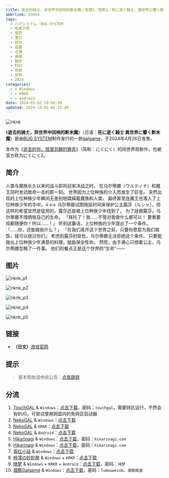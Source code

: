 ```yaml
---
title: 逝去的骑士，异世界中回响的断末魔／死馆2／馆死2／死に逝く騎士、異世界に響く断末魔／死去的骑士，响彻异世界的绝命魔／にくにく2／nikuniku 2
abbrlink: 53454
tags:
  - バグシステム／BUG-SYSTEM
  - 和泉万夜
  - 猎奇
  - 重口
  - 拔作
  - 血腥
  - 过激
  - 悬疑
  - 触手
  - 科幻
  - 扶她
  - 恐怖
  - 2024
categories:
  - - Windows
  - - KRKR
  - - Android
date: 2024-05-02 19:58:30
updated: 2024-10-02 02:35:40
---
```


![nknk](https://static.saop.cc/vns/img/nknk.webp)

《**逝去的骑士，异世界中回响的断末魔**》（日语：**死に逝く騎士 異世界に響く断末魔**）是由[BUG SYSTEM](https://zh.moegirl.org.cn/BUG_SYSTEM)制作发行的一款[galgame](https://zh.moegirl.org.cn/Galgame)，于2024年4月26日发售。

本作为《[逝去的你，馆里苏醒的罪恶](https://zh.moegirl.org.cn/逝去的你，馆里苏醒的罪恶)》（简称：にくにく）的同世界观新作，也被官方称为にくにく2。

<!-- more -->

## 简介

人类与魔族长久以来的战斗即将迎来决战之时。
在乌尔蒂娜（ウルティナ）和魔王同时发动致命一击的那一刻。
世界因为上位种族的介入而发生了巨变。
突然出现的上位种族少年瞬间无差别地蹂躏着魔族和人类，
最终甚至连魔王也落入了上位种族少年的手中。↓↓↓
乌尔蒂娜试图拖延时间来保护公主露莎（ルシャ），但这样的希望显然是徒劳的，露莎还是被上位种族少年找到了。
为了拯救露莎，乌尔蒂娜不惜牺牲自己的生命。
「拜托了！我……不管对我做什么都可以！
要煮要炖都随便你！所以……！」
听到这番话，上位种族的少年提出了一个条件。
「……你，还能做些什么？」
「在我们离开这个世界之前，只要你愿意为我们做饭，就可以放过你们」
考虑到露莎的安危，乌尔蒂娜无法拒绝这个条件。
只要能做出上位种族少年满意的料理，就能保全性命。
然而，由于满心只想着公主，乌尔蒂娜忽略了一件事。
他们的餐点正是这个世界的“生命”——

## 图片

![nknk_p1](https://static.saop.cc/vns/img/nknk_p1.webp)

![nknk_p2](https://static.saop.cc/vns/img/nknk_p2.webp)

![nknk_p3](https://static.saop.cc/vns/img/nknk_p3.webp)

![nknk_p4](https://static.saop.cc/vns/img/nknk_p4.webp)

![nknk_p5](https://static.saop.cc/vns/img/nknk_p5.webp)

## 链接

- **（日文）**[游戏官网](http://bug-system.com/product/05_nknk/)

## 提示

> 基本帮助请参阅公告：[点我跳转](/p/announcement/)

## 分流

1. [TouchGAL](https://www.touchgal.us/) & `Windows`：[点击下载](https://pan.touchgal.net/s/YPL6Ca)，密码：`touchgal`，需要转区运行，不然会有BUG，可尝试使用网盘内的免转区启动器
2. [NekoGAL](https://www.nekogal.com/) & `Windows`：[点击下载](https://pan.nekogal.top/s/yMqu7)
3. [NekoGAL](https://www.nekogal.com/) & `KRKR`：[点击下载](https://pan.nekogal.top/s/0YKHV)
4. [NekoGAL](https://www.nekogal.com/) & `Android`：[点击下载](https://pan.nekogal.top/s/N25Sx)
5. [Hikarinagi](https://www.hikarinagi.net/) & `Windows`：[点击下载](https://pan.yurari.moe/s/9zxsg)，密码：`hikarinagi.com`
6. [Hikarinagi](https://www.hikarinagi.net/) & `Windows`：[点击下载](https://pan.yurari.moe/s/82W5UZ)，密码：`hikarinagi.com`
7. [真红小站](https://www.shinnku.com/) & `Windows`：[点击下载](https://www.shinnku.com/api/download/0/win/%E6%AD%BB%E3%81%AB%E9%80%9D%E3%81%8F%E9%A8%8E%E5%A3%AB%20%E7%95%B0%E4%B8%96%E7%95%8C%E3%81%AB%E9%9F%BF%E3%81%8F%E6%96%AD%E6%9C%AB%E9%AD%94.7z)
8. [梓澪の妙妙屋](https://zi0.cc/) & `Windows` + `KRKR`：[点击下载](https://zi0.cc/,%E3%80%90ADV-%E5%86%92%E9%99%A9%E6%B8%B8%E6%88%8F%E3%80%91/%E3%80%90PC+KR%E3%80%91[ADV][AI%E7%BF%BB%E8%AF%91]%E6%AD%BB%E3%81%AB%E9%80%9D%E3%81%8F%E9%A8%8E%E5%A3%AB%E3%80%81%E7%95%B0%E4%B8%96%E7%95%8C%E3%81%AB%E9%9F%BF%E3%81%8F%E6%96%AD%E6%9C%AB%E9%AD%94%E3%80%81%E6%AD%BB%E9%A6%862)
9. [绮梦](https://acgs.one/) & `Windows` + `KRKR` + `Android`：[点击下载](https://game.acgs.one/game/493.html)，密码：`绮梦`
10. [烟郁Galgame](https://yanyugal.top/) & `Windows`：[点击下载](https://yanyugal.top/disk1/%E5%B0%8F%E5%B0%8F%E7%9A%84%E5%88%86%E4%BA%AB%EF%BC%88PC%EF%BC%86%E5%AE%89%E5%8D%93%EF%BC%89/PC/galgame/%E6%AD%BB%E9%A6%862)，密码：`lumouweinb`、`烟郁频道`
